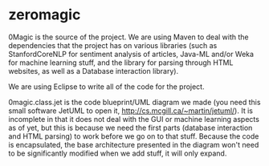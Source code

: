 # zeromagic

0Magic is the source of the project. We are using Maven to deal with the dependencies that the project has on various libraries (such as StanfordCoreNLP for sentiment analysis of articles, Java-ML and/or Weka for machine learning stuff, and the library for parsing through HTML websites, as well as a Database interaction library). 

We are using Eclipse to write all of the code for the project.

0magic.class.jet is the code blueprint/UML diagram we made (you need this small software JetUML to open it, http://cs.mcgill.ca/~martin/jetuml/). It is incomplete in that it does not deal with the GUI or machine learning aspects as of yet, but this is because we need the first parts (database interaction and HTML parsing) to work before we go on to that stuff. Because the code is encapsulated, the base architecture presented in the diagram won't need to be significantly modified when we add stuff, it will only expand.
